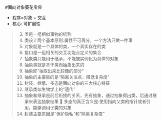 #面向对象葵花宝典
*   程序=对象 + 交互
*   核心: 可扩展性
>3.  类是一组相似事物的统称
>4.  类设计两个基本原则:属性不可再分，一个方法只做一件事
>5.  对象就是一个具体的类，一个真实存在的类
>6.  接口是一组相关的交互功能点定义的集合
>7.  抽象类只能用于继承，不能被实例化为具体的对象
>8.  抽象类就是基于类而抽象出来的
>9.  抽象即“抽取出来比较像的部分”
>10.  抽象的主要目的是“隔离关注点，降低复杂度”
>11.  封装、继承、多态是面向对象的三大核心特征
>12.  继承类似生物学上的“遗传”
>13.  抽象和继承是前后衔接的关系，先有抽象，通过抽象得出类，后通过继承来表达抽象结果  多态的真正含义是:使用指向父类的指针或者引用，能够调用子类的对象
>14.  封装主要原因是“保护隐私”和“隔离复杂度”

